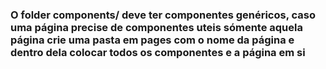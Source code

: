 ### O folder components/ deve ter componentes genéricos, caso uma página precise de componentes uteis sómente aquela página crie uma pasta em pages com o nome da página e dentro dela colocar todos os componentes e a página em si
